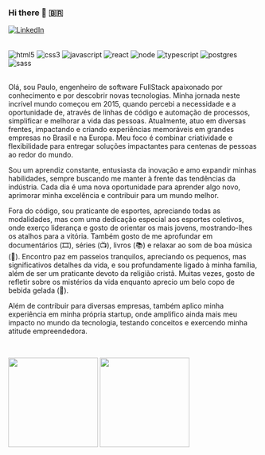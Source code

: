 ### Hi there 👋 🇧🇷

[![LinkedIn](https://img.shields.io/badge/LinkedIn-0077B5?style=for-the-badge&logo=linkedin&logoColor=white)](https://www.linkedin.com/in/paulo-spiguel/)

<!--**PauloSpiguel/PauloSpiguel** is a ✨ _special_ ✨ repository because its `README.md` (this file) appears on your GitHub profile.--!>

<div style="display: inline_block"><br/>
   <img align="center" alt="html5" src="https://img.shields.io/badge/HTML5-E34F26?style=for-the-badge&logo=html5&logoColor=white">
   <img align="center" alt="css3" src="https://img.shields.io/badge/CSS3-1572B6?style=for-the-badge&logo=css3&logoColor=white">
   <img align="center" alt="javascript" src="https://img.shields.io/badge/JavaScript-F7DF1E?style=for-the-badge&logo=javascript&logoColor=black">
   <img align="center" alt="react" src="https://img.shields.io/badge/React-20232A?style=for-the-badge&logo=react&logoColor=61DAFB">
   <img align="center" alt="node" src="https://img.shields.io/badge/Node.js-43853D?style=for-the-badge&logo=node.js&logoColor=white">
   <img align="center" alt="typescript" src="https://img.shields.io/badge/TypeScript-007ACC?style=for-the-badge&logo=typescript&logoColor=white">
   <img align="center" alt="postgres" src="https://img.shields.io/badge/PostgreSQL-316192?style=for-the-badge&logo=postgresql&logoColor=white">
   <img align="center" alt="sass" src="https://img.shields.io/badge/Sass-CC6699?style=for-the-badge&logo=sass&logoColor=white">
</div>
<br/>

<p>
Olá, sou Paulo, engenheiro de software FullStack apaixonado por conhecimento e por descobrir novas tecnologias. Minha jornada neste incrível mundo começou em 2015, quando percebi a necessidade e a oportunidade de, através de linhas de código e automação de processos, simplificar e melhorar a vida das pessoas. Atualmente, atuo em diversas frentes, impactando e criando experiências memoráveis em grandes empresas no Brasil e na Europa. Meu foco é combinar criatividade e flexibilidade para entregar soluções impactantes para centenas de pessoas ao redor do mundo.
</p>
<p>
Sou um aprendiz constante, entusiasta da inovação e amo expandir minhas habilidades, sempre buscando me manter à frente das tendências da indústria. Cada dia é uma nova oportunidade para aprender algo novo, aprimorar minha excelência e contribuir para um mundo melhor.
</p>
<p>
Fora do código, sou praticante de esportes, apreciando todas as modalidades, mas com uma dedicação especial aos esportes coletivos, onde exerço liderança e gosto de orientar os mais jovens, mostrando-lhes os atalhos para a vitória. Também gosto de me aprofundar em documentários (🎞️), séries (📺), livros (📚) e relaxar ao som de boa música (🎵). Encontro paz em passeios tranquilos, apreciando os pequenos, mas significativos detalhes da vida, e sou profundamente ligado à minha família, além de ser um praticante devoto da religião cristã. Muitas vezes, gosto de refletir sobre os mistérios da vida enquanto aprecio um belo copo de bebida gelada (🥤).
</p>
<p>
Além de contribuir para diversas empresas, também aplico minha experiência em minha própria startup, onde amplifico ainda mais meu impacto no mundo da tecnologia, testando conceitos e exercendo minha atitude empreendedora.
</p>

<br/>

<p>
  <img height="180em" src="https://github-readme-stats.vercel.app/api?username=PauloSpiguel&show_icons=true&hide_border=true&&count_private=true&include_all_commits=true&theme=radical" />
  <img height="180em" src="https://github-readme-stats.vercel.app/api/top-langs/?username=PauloSpiguel&count_private=true&include_all_commits=true&show_icons=true&hide_border=true&hide=html&layout=compact&langs_count=8&theme=radical"/>
</p>


